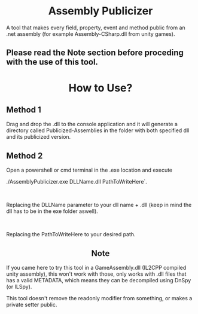 <h1 align="center">Assembly Publicizer</h1>

<p font-weight="bold">A tool that makes every field, property, event and method public from an .net assembly (for example Assembly-CSharp.dll from unity games).</p>

<h2>Please read the Note section before proceding with the use of this tool.</h2>

<h1 align="center">How to Use?</h1>

<h2>Method 1</h2>
<p>Drag and drop the .dll to the console application and it will generate a directory called Publicized-Assemblies in the folder with both specified dll and its publicized version.</p>

<h2>Method 2</h2>
<p>Open a powershell or cmd terminal in the .exe location and execute <p font-weight="bold">./AssemblyPublicizer.exe DLLName.dll PathToWriteHere`.</p><br>
<p>Replacing the DLLName parameter to your dll name + .dll (keep in mind the dll has to be in the exe folder aswell).</p><br>
<p>Replacing the PathToWriteHere to your desired path.</p>

<h2 align="center">Note</h2>
<p font-weight="bold">If you came here to try this tool in a GameAssembly.dll (IL2CPP compiled unity assembly), this won't work with those, only works with .dll files that has a valid METADATA, which means they can be decompiled using DnSpy (or ILSpy).</p>

<p font-weight="bold">This tool doesn't remove the readonly modifier from something, or makes a private setter public.</p>
